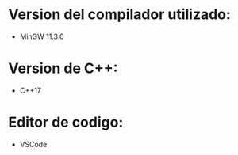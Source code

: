  # Version del compilador utilizado:
 + MinGW 11.3.0
 # Version de C++:
 + C++17
 # Editor de codigo:
 + VSCode
